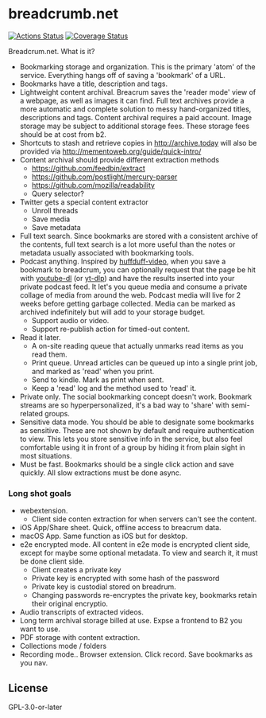 # breadcrumb.net
[![Actions Status](https://github.com/hifiwi-fi/api.breadcrum.net/workflows/tests/badge.svg)](https://github.com/hifiwi-fi/api.breadcrum.net/actions)
[![Coverage Status](https://coveralls.io/repos/github/hifiwi-fi/api.breadcrum.net/badge.svg?branch=master)](https://coveralls.io/github/hifiwi-fi/api.breadcrum.net?branch=master)

Breadcrum.net. What is it?

- Bookmarking storage and organization. This is the primary 'atom' of the service. Everything hangs off of saving a 'bookmark' of a URL. 
- Bookmarks have a title, description and tags.
- Lightweight content archival. Breacrum saves the 'reader mode' view of a webpage, as well as images it can find. Full text archives provide a more automatic and complete solution to messy hand-organized titles, descriptions and tags. Content archival requires a paid account. Image storage may be subject to additional storage fees. These storage fees should be at cost from b2.
- Shortcuts to stash and retrieve copies in http://archive.today will also be provided via http://mementoweb.org/guide/quick-intro/
- Content archival should provide different extraction methods
	- https://github.com/feedbin/extract
	- https://github.com/postlight/mercury-parser 
	- https://github.com/mozilla/readability
	- Query selector?
- Twitter gets a special content extractor
	- Unroll threads
	- Save media
	- Save metadata
- Full text search. Since bookmarks are stored with a consistent archive of the contents, full text search is a lot more useful than the notes or metadata usually associated with bookmarking tools.
- Podcast anything. Inspired by [huffduff-video](https://snarfed.org/2015-03-07_huffduff-video), when you save a bookmark to breadcrum, you can optionally request that the page be hit with [youtube-dl](https://yt-dl.org) (or [yt-dlp](https://github.com/yt-dlp/yt-dlp)) and have the results inserted into your private podcast feed. It let's you queue media and consume a private collage of media from around the web. Podcast media will live for 2 weeks before getting garbage collected. Media can be marked as archived indefinitely but will add to your storage budget.
	- Support audio or video.
	- Support re-publish action for timed-out content.
- Read it later.
	- A on-site reading queue that actually unmarks read items as you read them.
	- Print queue. Unread articles can be queued up into a single print job, and marked as 'read' when you print.
	- Send to kindle. Mark as print when sent.
	- Keep a 'read' log and the method used to 'read' it.
- Private only. The social bookmarking concept doesn't work. Bookmark streams are so hyperpersonalized, it's a bad way to 'share' with semi-related groups.
- Sensitive data mode. You should be able to designate some bookmarks as sensitive. These are not shown by default and require authentication to view. This lets you store sensitive info in the service, but also feel comfortable using it in front of a group by hiding it from plain sight in most situations.
- Must be fast. Bookmarks should be a single click action and save quickly. All slow extractions must be done async. 

### Long shot goals

- webextension.
	- Client side conten extraction for when servers can't see the content.
- iOS App/Share sheet. Quick, offline access to breacrum data.
- macOS App. Same function as iOS but for desktop.
- e2e encrypted mode. All content in e2e mode is encrypted client side, except for maybe some optional metadata. To view and search it, it must be done client side.
	- Client creates a private key
	- Private key is encrypted with some hash of the password
	- Private key is custodial stored on breadrum.
	- Changing passwords re-encryptes the private key, bookmarks retain their original encryptio.
- Audio transcripts of extracted videos.
- Long term archival storage billed at use. Expse a frontend to B2 you want to use. 
- PDF storage with content extraction. 
- Collections mode / folders
- Recording mode.. Browser extension. Click record. Save bookmarks as you nav. 

## License

GPL-3.0-or-later
